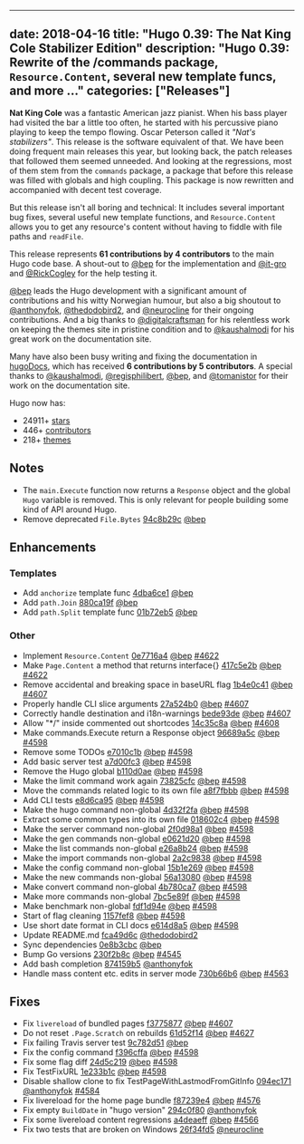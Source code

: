 
---
date: 2018-04-16
title: "Hugo 0.39: The Nat King Cole Stabilizer Edition"
description: "Hugo 0.39: Rewrite of the /commands package, `Resource.Content`, several new template funcs, and more …"
categories: ["Releases"]
---

	
**Nat King Cole** was a fantastic American jazz pianist. When his bass player had visited the bar a little too often, he started with his percussive	piano playing to keep the tempo flowing. Oscar Peterson called it _"Nat's stabilizers"_. This release is the software equivalent of that. We have been doing frequent main releases this year, but looking back, the patch releases that followed them seemed unneeded. And looking at the regressions, most of them stem from the `commands` package, a package that before this release was filled with globals and high coupling. This package is now rewritten and accompanied with decent test coverage.

But this release isn't all boring and technical: It includes several important bug fixes, several useful new template functions, and `Resource.Content` allows you to get any resource's content without having to fiddle with file paths and `readFile`.

This release represents **61 contributions by 4 contributors** to the main Hugo code base. A shout-out to [@bep](https://github.com/bep) for the implementation and [@it-gro](https://github.com/it-gro) and [@RickCogley](https://github.com/RickCogley) for the help testing it.

[@bep](https://github.com/bep) leads the Hugo development with a significant amount of contributions and his witty Norwegian humour, but also a big shoutout to [@anthonyfok](https://github.com/anthonyfok), [@thedodobird2](https://github.com/thedodobird2), and [@neurocline](https://github.com/neurocline) for their ongoing contributions.
And a big thanks to [@digitalcraftsman](https://github.com/digitalcraftsman) for his relentless work on keeping the themes site in pristine condition and to [@kaushalmodi](https://github.com/kaushalmodi) for his great work on the documentation site.

Many have also been busy writing and fixing the documentation in [hugoDocs](https://github.com/gohugoio/hugoDocs), 
which has received **6 contributions by 5 contributors**. A special thanks to [@kaushalmodi](https://github.com/kaushalmodi), [@regisphilibert](https://github.com/regisphilibert), [@bep](https://github.com/bep), and [@tomanistor](https://github.com/tomanistor) for their work on the documentation site.

Hugo now has:

* 24911+ [stars](https://github.com/gohugoio/hugo/stargazers)
* 446+ [contributors](https://github.com/gohugoio/hugo/graphs/contributors)
* 218+ [themes](http://themes.gohugo.io/)

## Notes

* The `main.Execute` function now returns a `Response` object and the global `Hugo` variable is removed. This is only relevant for people building some kind of API around Hugo.
* Remove deprecated `File.Bytes` [94c8b29c](https://github.com/gohugoio/hugo/commit/94c8b29c39d0c485ee91d98c08fd615c28802496) [@bep](https://github.com/bep) 

## Enhancements

### Templates

* Add `anchorize` template func [4dba6ce1](https://github.com/gohugoio/hugo/commit/4dba6ce15ae9b5208b1e2d68c96d7b1dce0a07ab) [@bep](https://github.com/bep) 
* Add `path.Join` [880ca19f](https://github.com/gohugoio/hugo/commit/880ca19f209e68e6a8daa6686b361515ecacc91e) [@bep](https://github.com/bep) 
* Add `path.Split` template func [01b72eb5](https://github.com/gohugoio/hugo/commit/01b72eb592d0e0aefc5f7ae42f9f6ff112883bb6) [@bep](https://github.com/bep) 

### Other

* Implement `Resource.Content` [0e7716a4](https://github.com/gohugoio/hugo/commit/0e7716a42450401c7998aa81ad2ed98c8ab109e8) [@bep](https://github.com/bep) [#4622](https://github.com/gohugoio/hugo/issues/4622)
* Make `Page.Content` a method that returns interface{} [417c5e2b](https://github.com/gohugoio/hugo/commit/417c5e2b67b97fa80a0b6f77d259966f03b95344) [@bep](https://github.com/bep) [#4622](https://github.com/gohugoio/hugo/issues/4622)
* Remove accidental and breaking space in baseURL flag [1b4e0c41](https://github.com/gohugoio/hugo/commit/1b4e0c4161fb631add62e77f494a7e62c3619020) [@bep](https://github.com/bep) [#4607](https://github.com/gohugoio/hugo/issues/4607)
* Properly handle CLI slice arguments [27a524b0](https://github.com/gohugoio/hugo/commit/27a524b0905ec73c1eef233f94700feb9f465011) [@bep](https://github.com/bep) [#4607](https://github.com/gohugoio/hugo/issues/4607)
* Correctly handle destination and i18n-warnings [bede93de](https://github.com/gohugoio/hugo/commit/bede93de005dcf934f3ec9be6388310ac6c57acd) [@bep](https://github.com/bep) [#4607](https://github.com/gohugoio/hugo/issues/4607)
* Allow "*/" inside commented out shortcodes [14c35c8a](https://github.com/gohugoio/hugo/commit/14c35c8a56c4dc9a1ee0053e9ff976be7715ba99) [@bep](https://github.com/bep) [#4608](https://github.com/gohugoio/hugo/issues/4608)
* Make commands.Execute return a Response object [96689a5c](https://github.com/gohugoio/hugo/commit/96689a5c319f720368491226f034d0ff9585217c) [@bep](https://github.com/bep) [#4598](https://github.com/gohugoio/hugo/issues/4598)
* Remove some TODOs [e7010c1b](https://github.com/gohugoio/hugo/commit/e7010c1b621d68ee53411a5ba8143d07b976d9fe) [@bep](https://github.com/bep) [#4598](https://github.com/gohugoio/hugo/issues/4598)
* Add basic server test [a7d00fc3](https://github.com/gohugoio/hugo/commit/a7d00fc39e87a5cac99b3a2380f5cc8c135d2b4b) [@bep](https://github.com/bep) [#4598](https://github.com/gohugoio/hugo/issues/4598)
* Remove the Hugo global [b110d0ae](https://github.com/gohugoio/hugo/commit/b110d0ae04e13fb45c739bcebb580709745082e6) [@bep](https://github.com/bep) [#4598](https://github.com/gohugoio/hugo/issues/4598)
* Make the limit command work again [73825cfc](https://github.com/gohugoio/hugo/commit/73825cfc1c0b007830b24bb1947a565175b52d36) [@bep](https://github.com/bep) [#4598](https://github.com/gohugoio/hugo/issues/4598)
* Move the commands related logic to its own file [a8f7fbbb](https://github.com/gohugoio/hugo/commit/a8f7fbbb10aa78f3ebac008d29d9969bb197393c) [@bep](https://github.com/bep) [#4598](https://github.com/gohugoio/hugo/issues/4598)
* Add CLI tests [e8d6ca95](https://github.com/gohugoio/hugo/commit/e8d6ca9531d19e4e898c57d77d2fd627ea38ade0) [@bep](https://github.com/bep) [#4598](https://github.com/gohugoio/hugo/issues/4598)
* Make the hugo command non-global [4d32f2fa](https://github.com/gohugoio/hugo/commit/4d32f2fa8969f368b088dc9bcedb45f2c986cb27) [@bep](https://github.com/bep) [#4598](https://github.com/gohugoio/hugo/issues/4598)
* Extract some common types into its own file [018602c4](https://github.com/gohugoio/hugo/commit/018602c46db8d729af2871bd5f4c1e7480420f09) [@bep](https://github.com/bep) [#4598](https://github.com/gohugoio/hugo/issues/4598)
* Make the server command non-global [2f0d98a1](https://github.com/gohugoio/hugo/commit/2f0d98a19b021d03930003217b0519afaef3a391) [@bep](https://github.com/bep) [#4598](https://github.com/gohugoio/hugo/issues/4598)
* Make the gen commands non-global [e0621d20](https://github.com/gohugoio/hugo/commit/e0621d207ce3278a82f8a60607e9cdd304149029) [@bep](https://github.com/bep) [#4598](https://github.com/gohugoio/hugo/issues/4598)
* Make the list commands non-global [e26a8b24](https://github.com/gohugoio/hugo/commit/e26a8b242a6434117d089a0799238add7025dbf4) [@bep](https://github.com/bep) [#4598](https://github.com/gohugoio/hugo/issues/4598)
* Make the import commands non-global [2a2c9838](https://github.com/gohugoio/hugo/commit/2a2c9838671b5401331d20f8c72e2b934fe34e8d) [@bep](https://github.com/bep) [#4598](https://github.com/gohugoio/hugo/issues/4598)
* Make the config command non-global [15b1e269](https://github.com/gohugoio/hugo/commit/15b1e269ade91ddc6a74c552bc61b0c5e527d268) [@bep](https://github.com/bep) [#4598](https://github.com/gohugoio/hugo/issues/4598)
* Make the new commands non-global [56a13080](https://github.com/gohugoio/hugo/commit/56a13080446283ed1cde6b69fc6f4fac85076c84) [@bep](https://github.com/bep) [#4598](https://github.com/gohugoio/hugo/issues/4598)
* Make convert command non-global [4b780ca7](https://github.com/gohugoio/hugo/commit/4b780ca778ee7f25af808da38ede964a01698c70) [@bep](https://github.com/bep) [#4598](https://github.com/gohugoio/hugo/issues/4598)
* Make more commands non-global [7bc5e89f](https://github.com/gohugoio/hugo/commit/7bc5e89fbaa5c613b8853ff7b69fae570bd0b56d) [@bep](https://github.com/bep) [#4598](https://github.com/gohugoio/hugo/issues/4598)
* Make benchmark non-global [fdf1d94e](https://github.com/gohugoio/hugo/commit/fdf1d94ebc7d1aa4855c62237f2edbd4bdade1a7) [@bep](https://github.com/bep) [#4598](https://github.com/gohugoio/hugo/issues/4598)
* Start of flag cleaning [1157fef8](https://github.com/gohugoio/hugo/commit/1157fef85908ea54883fe0dba6adc4861ba02162) [@bep](https://github.com/bep) [#4598](https://github.com/gohugoio/hugo/issues/4598)
* Use short date format in CLI docs [e614d8a5](https://github.com/gohugoio/hugo/commit/e614d8a57c2ff5eef9270d51fcc6518398d7ff88) [@bep](https://github.com/bep) [#4598](https://github.com/gohugoio/hugo/issues/4598)
* Update README.md [fca49d6c](https://github.com/gohugoio/hugo/commit/fca49d6c608d227049cb2f26895cfecc685f1c89) [@thedodobird2](https://github.com/thedodobird2) 
* Sync dependencies [0e8b3cbc](https://github.com/gohugoio/hugo/commit/0e8b3cbcd274e1f2e14be694c794a544f49efb56) [@bep](https://github.com/bep) 
* Bump Go versions [230f2b8c](https://github.com/gohugoio/hugo/commit/230f2b8c4fce03f14847de2b22402e64d4d69783) [@bep](https://github.com/bep) [#4545](https://github.com/gohugoio/hugo/issues/4545)
* Add bash completion [874159b5](https://github.com/gohugoio/hugo/commit/874159b5436bc9080aec71a9c26d35f8f62c9fd0) [@anthonyfok](https://github.com/anthonyfok) 
* Handle mass content etc. edits in server mode [730b66b6](https://github.com/gohugoio/hugo/commit/730b66b6520f263af16f555d1d7be51205a8e51d) [@bep](https://github.com/bep) [#4563](https://github.com/gohugoio/hugo/issues/4563)

## Fixes

* Fix `livereload` of bundled pages [f3775877](https://github.com/gohugoio/hugo/commit/f3775877c61c11ab7c8fd1fc3e15470bf5da4820) [@bep](https://github.com/bep) [#4607](https://github.com/gohugoio/hugo/issues/4607)
* Do not reset `.Page.Scratch` on rebuilds [61d52f14](https://github.com/gohugoio/hugo/commit/61d52f146297950e283ae086d8b1af61099d22a0) [@bep](https://github.com/bep) [#4627](https://github.com/gohugoio/hugo/issues/4627)
* Fix failing Travis server test [9c782d51](https://github.com/gohugoio/hugo/commit/9c782d5147bfea0dd85cf3374f598f0176f204eb) [@bep](https://github.com/bep) 
* Fix the config command [f396cffa](https://github.com/gohugoio/hugo/commit/f396cffa239e948075af2224208671956d8b4a84) [@bep](https://github.com/bep) [#4598](https://github.com/gohugoio/hugo/issues/4598)
* Fix some flag diff [24d5c219](https://github.com/gohugoio/hugo/commit/24d5c219424a9777bb1dd366b43e68e6f47e1adb) [@bep](https://github.com/bep) [#4598](https://github.com/gohugoio/hugo/issues/4598)
* Fix TestFixURL [1e233b1c](https://github.com/gohugoio/hugo/commit/1e233b1c4598fd8cbce7da8a67bf2c4918c6047e) [@bep](https://github.com/bep) [#4598](https://github.com/gohugoio/hugo/issues/4598)
* Disable shallow clone to fix TestPageWithLastmodFromGitInfo [094ec171](https://github.com/gohugoio/hugo/commit/094ec171420e659cdf962a19dd90105912ce9901) [@anthonyfok](https://github.com/anthonyfok) [#4584](https://github.com/gohugoio/hugo/issues/4584)
* Fix livereload for the home page bundle [f87239e4](https://github.com/gohugoio/hugo/commit/f87239e4cab958bf59ecfb1beb8cac439441a553) [@bep](https://github.com/bep) [#4576](https://github.com/gohugoio/hugo/issues/4576)
* Fix empty `BuildDate` in "hugo version" [294c0f80](https://github.com/gohugoio/hugo/commit/294c0f8001fe598278c1eb8015deb6b98e8de686) [@anthonyfok](https://github.com/anthonyfok) 
* Fix some livereload content regressions [a4deaeff](https://github.com/gohugoio/hugo/commit/a4deaeff0cfd70abfbefa6d40c0b86839a216f6d) [@bep](https://github.com/bep) [#4566](https://github.com/gohugoio/hugo/issues/4566)
* Fix two tests that are broken on Windows [26f34fd5](https://github.com/gohugoio/hugo/commit/26f34fd59da1ce1885d4f2909c5d9ef9c1726944) [@neurocline](https://github.com/neurocline) 
